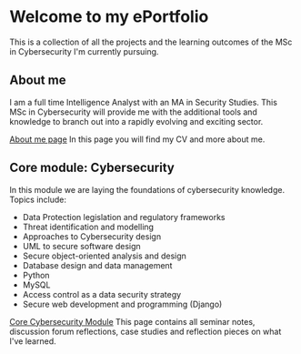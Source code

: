 # Welcome to my ePortfolio 

This is a collection of all the projects and the learning outcomes of the MSc in Cybersecurity I'm currently pursuing. 



## About me
I am a full time Intelligence Analyst with an MA in Security Studies. 
This MSc in Cybersecurity will provide me with the additional tools and knowledge to branch out into a rapidly evolving and exciting sector.

[About me page](https://laurarivella.github.io/lauraR-/about-me/)
In this page you will find my CV and more about me.


## Core module: Cybersecurity

In this module we are laying the foundations of cybersecurity knowledge. 
Topics include:
* Data Protection legislation and regulatory frameworks
* Threat identification and modelling
* Approaches to Cybersecurity design
* UML to secure software design
* Secure object-oriented analysis and design
* Database design and data management
* Python
* MySQL
* Access control as a data security strategy
* Secure web development and programming (Django)

[Core Cybersecurity Module](https://laurarivella.github.io/lauraR-/core-module/)
This page contains all seminar notes, discussion forum reflections, case studies and reflection pieces on what I've learned. 
